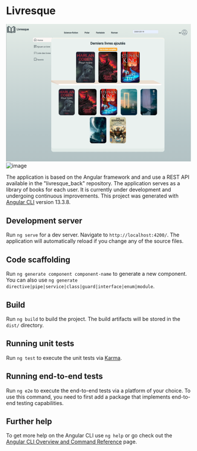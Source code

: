 # Livresque


![screenshot](livresque_front.png)
<img width="1299" alt="image" src="https://github.com/Sid-be/livresque/assets/102231247/4ab20b0f-5617-4d6d-a942-64bd92d3bcd7">


The application is based on the Angular framework and and use a REST API available in the "livresque_back" repository. The application serves as a library of books for each user. It is currently under development and undergoing continuous improvements.
This project was generated with [Angular CLI](https://github.com/angular/angular-cli) version 13.3.8.

## Development server

Run `ng serve` for a dev server. Navigate to `http://localhost:4200/`. The application will automatically reload if you change any of the source files.

## Code scaffolding

Run `ng generate component component-name` to generate a new component. You can also use `ng generate directive|pipe|service|class|guard|interface|enum|module`.

## Build

Run `ng build` to build the project. The build artifacts will be stored in the `dist/` directory.

## Running unit tests

Run `ng test` to execute the unit tests via [Karma](https://karma-runner.github.io).

## Running end-to-end tests

Run `ng e2e` to execute the end-to-end tests via a platform of your choice. To use this command, you need to first add a package that implements end-to-end testing capabilities.

## Further help

To get more help on the Angular CLI use `ng help` or go check out the [Angular CLI Overview and Command Reference](https://angular.io/cli) page.
